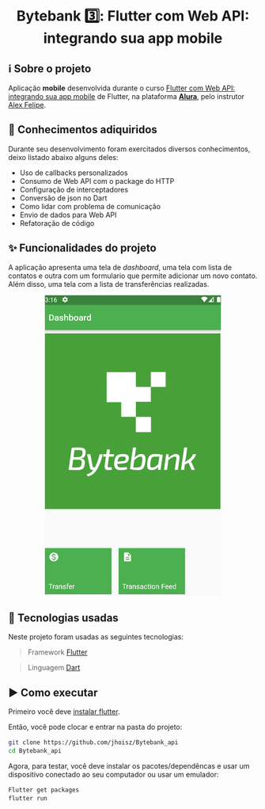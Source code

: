 <h1 align="center"> Bytebank 3️⃣: Flutter com Web API: integrando sua app mobile  </h1>

## ℹ️ Sobre o projeto
Aplicação **mobile** desenvolvida durante o curso [Flutter com Web API: integrando sua app mobile](https://cursos.alura.com.br/course/flutter-web-api) de Flutter, na plataforma **[Alura](https://www.alura.com.br/)**, pelo instrutor [Alex Felipe](https://cursos.alura.com.br/user/alexfelipe). 

## :ledger: Conhecimentos adiquiridos 
Durante seu desenvolvimento foram exercitados diversos conhecimentos, deixo listado abaixo alguns deles:

- Uso de callbacks personalizados
- Consumo de Web API com o package do HTTP
- Configuração de interceptadores
- Conversão de json no Dart
- Como lidar com problema de comunicação
- Envio de dados para Web API
- Refatoração de código

## :sparkles: Funcionalidades do projeto
A aplicação apresenta uma tela de *dashboard*, uma tela com lista de contatos e outra com um formulario que permite adicionar um novo contato. Além disso, uma tela com a lista de transferências realizadas.

<p align="center">
  <img src="https://github.com/jhoisz/Bytebank-api/blob/main/bytebankv2api.gif" alt= "Gif colorido da aplicação desenvolvida realizando a operação de transferência." />
</p>

## :hammer: Tecnologias usadas
Neste projeto foram usadas as seguintes tecnologias:

> Framework [Flutter](https://flutter.dev/)

> Linguagem [Dart](https://dart.dev/)

## :arrow_forward: Como executar
Primeiro você deve [instalar flutter](https://docs.flutter.dev/get-started/install).

Então, você pode clocar e entrar na pasta do projeto:

```bash
git clone https://github.com/jhoisz/Bytebank_api
cd Bytebank_api
```

Agora, para testar, você deve instalar os pacotes/dependêncas e usar um dispositivo conectado ao seu computador ou usar um emulador:

```bash
Flutter get packages
flutter run
```
